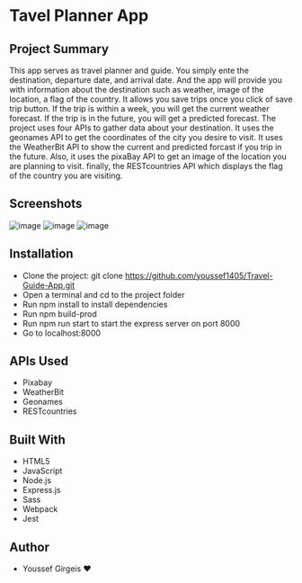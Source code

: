 # Tavel Planner App

## Project Summary

This app serves as travel planner and guide. You simply ente the destination, departure date, and arrival date. And
the app will provide you with information about the destination such as weather, image of the location, a flag
of the country. It allows you save trips once you click of save trip button. If the trip is within a week, you will get the
current weather forecast. If the trip is in the future, you will get a predicted forecast. The project uses four APIs to
gather data about your destination. It uses the geonames API to get the coordinates of the city you desire to visit. It uses
the WeatherBit API to show the current and predicted forcast if you trip in the future. Also, it uses the pixaBay API to
get an image of the location you are planning to visit. finally, the RESTcountries API which displays the flag of the
country you are visiting.

## Screenshots
![image](https://user-images.githubusercontent.com/18706769/206882532-e4aad03f-33de-41e0-996a-a17d4c5ab515.png)
![image](https://user-images.githubusercontent.com/18706769/206882564-5c90ebbc-971a-4a89-bc4f-08bbe3c034b2.png)
![image](https://user-images.githubusercontent.com/18706769/206882525-95b5ad7b-e0db-43d4-82e7-9a6793a26443.png)


## Installation

- Clone the project: git clone https://github.com/youssef1405/Travel-Guide-App.git
- Open a terminal and cd to the project folder
- Run npm install to install dependencies
- Run npm build-prod
- Run npm run start to start the express server on port 8000
- Go to localhost:8000

## APIs Used

- Pixabay
- WeatherBit
- Geonames
- RESTcountries

## Built With

- HTML5
- JavaScript
- Node.js
- Express.js
- Sass
- Webpack
- Jest

## Author

- Youssef Girgeis ♥
